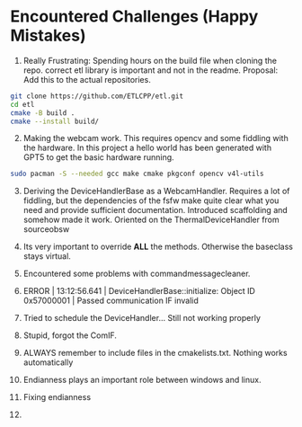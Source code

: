 # Encountered Challenges (Happy Mistakes)

1. Really Frustrating:
Spending hours on the build file when cloning the repo. correct etl library is important and not in the readme.
Proposal: Add this to the actual repositories.
```bash
git clone https://github.com/ETLCPP/etl.git
cd etl
cmake -B build .
cmake --install build/
```

2. Making the webcam work. This requires opencv and some fiddling with the hardware. In this project a hello world has been generated with GPT5 to get the basic hardware running.
```bash
sudo pacman -S --needed gcc make cmake pkgconf opencv v4l-utils
```

3. Deriving the DeviceHandlerBase as a WebcamHandler. Requires a lot of fiddling, but the dependencies of the fsfw make quite clear what you need and provide sufficient documentation.
Introduced scaffolding and somehow made it work. Oriented on the ThermalDeviceHandler from sourceobsw

4. Its very important to override **ALL** the methods. Otherwise the baseclass stays virtual.
5. Encountered some problems with commandmessagecleaner. 
6. ERROR | 13:12:56.641 | DeviceHandlerBase::initialize: Object ID 0x57000001 | Passed communication IF invalid
7. Tried to schedule the DeviceHandler... Still not working properly
8. Stupid, forgot the ComIF.
9. ALWAYS remember to include files in the cmakelists.txt. Nothing works automatically
10. Endianness plays an important role between windows and linux.
11. Fixing endianness
12. 